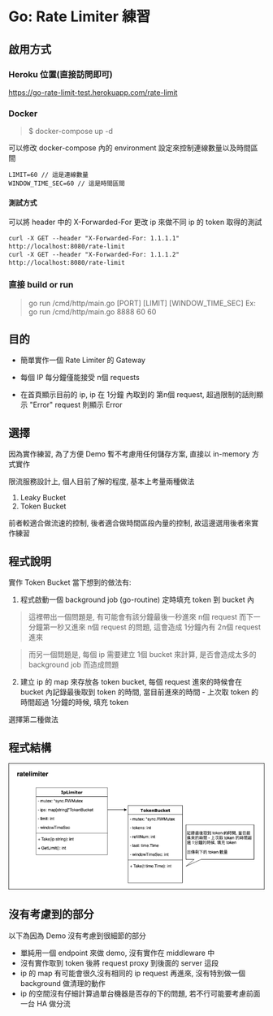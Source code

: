 # Go: Rate Limiter 練習 

## 啟用方式

### Heroku 位置(直接訪問即可)

https://go-rate-limit-test.herokuapp.com/rate-limit

### Docker

> $ docker-compose up -d

可以修改 docker-compose 內的 environment 設定來控制連線數量以及時間區間

```
LIMIT=60 // 這是連線數量
WINDOW_TIME_SEC=60 // 這是時間區間
```

#### 測試方式

可以將 header 中的 X-Forwarded-For 更改 ip 來做不同 ip 的 token 取得的測試

```cassandraql
curl -X GET --header "X-Forwarded-For: 1.1.1.1" http://localhost:8080/rate-limit
curl -X GET --header "X-Forwarded-For: 1.1.1.2" http://localhost:8080/rate-limit
```

### 直接 build or run

> go run <Project>/cmd/http/main.go [PORT] [LIMIT] [WINDOW_TIME_SEC]
> Ex: go run <Project>/cmd/http/main.go 8888 60 60

## 目的

- 簡單實作一個 Rate Limiter 的 Gateway

- 每個 IP 每分鐘僅能接受 n個 requests

- 在首頁顯示目前的 ip, ip 在 1分鐘 內取到的 第n個 request, 超過限制的話則顯示 "Error"
request 則顯示 Error

## 選擇

因為實作練習, 為了方便 Demo 暫不考慮用任何儲存方案, 直接以 in-memory 方式實作

限流服務設計上, 個人目前了解的程度, 基本上考量兩種做法

1. Leaky Bucket
2. Token Bucket

前者較適合做流速的控制, 後者適合做時間區段內量的控制, 故這邊選用後者來實作練習

## 程式說明

實作 Token Bucket 當下想到的做法有:

1. 程式啟動一個 background job (go-routine) 定時填充 token 到 bucket 內

> 這裡帶出一個問題是, 有可能會有該分鐘最後一秒進來 n個 request 而下一分鐘第一秒又進來 n個 request 的問題, 這會造成 1分鐘內有 2n個 request 進來

> 而另一個問題是, 每個 ip 需要建立 1個 bucket 來計算, 是否會造成太多的 background job 而造成問題

2. 建立 ip 的 map 來存放各 token bucket, 每個 request 進來的時候會在 bucket 內記錄最後取到 token 的時間, 當目前進來的時間 - 上次取 token 的時間超過 1分鐘的時候, 填充 token

選擇第二種做法

## 程式結構

![image](https://github.com/justericgg/go-rate-limit-test/blob/master/assets/images/ratelimiter_diagram.png)

## 沒有考慮到的部分

以下為因為 Demo 沒有考慮到很細節的部分

- 單純用一個 endpoint 來做 demo, 沒有實作在 middleware 中
- 沒有實作取到 token 後將 request proxy 到後面的 server 這段
- ip 的 map 有可能會很久沒有相同的 ip request 再進來, 沒有特別做一個 background 做清理的動作
- ip 的空間沒有仔細計算過單台機器是否存的下的問題, 若不行可能要考慮前面一台 HA 做分流
